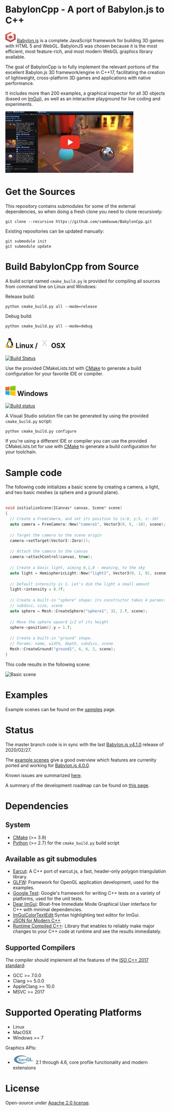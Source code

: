 # BabylonCpp - A port of Babylon.js to C++

<img src="./assets/images/BabylonJSLogo.png" alt="" height="32px"> [Babylon.js](http://www.babylonjs.com) is a complete JavaScript framework for building 3D games with HTML 5 and WebGL. BabylonJS was chosen because it is the most efficient, most feature-rich, and most modern WebGL graphics library available.

The goal of BabylonCpp is to fully implement the relevant portions of the excellent Babylon.js 3D framework/engine in C++17, facilitating the creation of lightweight, cross-platform 3D games and applications with native performance.

It includes more than 200 examples, a graphical inspector for all 3D objects (based on [ImGui](https://github.com/ocornut/imgui)), as well as an interactive playground for live coding and experiments.

[![BabylonCpp](doc/assets/babylon_demo_video.jpg)](https://www.youtube.com/watch?v=o05_5Wyzv54 "BabylonCpp")


# Get the Sources

This repository contains submodules for some of the external dependencies, so when doing a fresh clone you need to clone recursively:

```
git clone --recursive https://github.com/samdauwe/BabylonCpp.git
```

Existing repositories can be updated manually:

```
git submodule init
git submodule update
```

# Build BabylonCpp from Source

A build script named `cmake_build.py` is provided for compiling all sources from command line on Linux and Windows:

Release build:

```
python cmake_build.py all --mode=release
```

Debug build:

```
python cmake_build.py all --mode=debug
```

## <img src="./assets/images/linuxlogo.png" alt="" height="32px"> Linux / <img src="./assets/images/OS_X_El_Capitan_logo.png" alt="" height="32px"> OSX

[![Build Status](https://travis-ci.org/samdauwe/BabylonCpp.svg?branch=master)](https://travis-ci.org/samdauwe/BabylonCpp)

Use the provided CMakeLists.txt with [CMake](https://cmake.org) to generate a build configuration for your favorite IDE or compiler.

## <img src="./assets/images/windowslogo.png" alt="" height="32px"> Windows

[![Build status](https://ci.appveyor.com/api/projects/status/81b7scxkykn5qq1y?svg=true)](https://ci.appveyor.com/project/samdauwe/babyloncpp)

A Visual Studio solution file can be generated by using the provided `cmake_build.py` script:

```
python cmake_build.py configure
```

If you're using a different IDE or compiler you can use the provided CMakeLists.txt for use with [CMake](https://cmake.org) to generate a build configuration for your toolchain.

# Sample code

The following code initializes a basic scene by creating a camera, a light, and two basic meshes (a sphere and a ground plane).

```c++

void initializeScene(ICanvas* canvas, Scene* scene)
{
  // Create a FreeCamera, and set its position to (x:0, y:5, z:-10)
  auto camera = FreeCamera::New("camera1", Vector3(0, 5, -10), scene);

  // Target the camera to the scene origin
  camera->setTarget(Vector3::Zero());

  // Attach the camera to the canvas
  camera->attachControl(canvas, true);

  // Create a basic light, aiming 0,1,0 - meaning, to the sky
  auto light = HemisphericLight::New("light1", Vector3(0, 1, 0), scene);

  // Default intensity is 1. Let's dim the light a small amount
  light->intensity = 0.7f;

  // Create a built-in "sphere" shape; its constructor takes 4 params: name,
  // subdivs, size, scene
  auto sphere = Mesh::CreateSphere("sphere1", 32, 2.f, scene);

  // Move the sphere upward 1/2 of its height
  sphere->position().y = 1.f;

  // Create a built-in "ground" shape.
  // Params: name, width, depth, subdivs, scene
  Mesh::CreateGround("ground1", 6, 6, 2, scene);
}

```

This code results in the following scene:

![Basic scene](assets/screenshots/basic_scene.png?raw=true "Basic scene")

# Examples
Example scenes can be found on the [samples](https://github.com/samdauwe/BabylonCpp/tree/master/src/Samples) page.

# Status
The master branch code is in sync with the last [Babylon.js v4.1.0](https://doc.babylonjs.com/whats-new) release of 2020/02/27.

The [example scenes](https://github.com/samdauwe/BabylonCpp/tree/master/src/Samples) give a good overview which features are currenlty ported and working for [Babylon.js 4.0.0](https://doc.babylonjs.com/whats-new).

Known issues are summarized [here](https://github.com/samdauwe/BabylonCpp/issues).

A summary of the development roadmap can be found on [this page](https://github.com/samdauwe/BabylonCpp/wiki/Roadmap).

# Dependencies

## System ##
* [CMake](https://cmake.org) (>= 3.9)
* [Python](https://www.python.org) (>= 2.7) for the `cmake_build.py` build script

## Available as git submodules ##
* [Earcut](https://github.com/mapbox/earcut.hpp.git): A C++ port of earcut.js, a fast, header-only polygon triangulation library.
* [GLFW](https://github.com/glfw/glfw): Framework for OpenGL application development, used for the examples.
* [Google Test](https://github.com/google/googletest): Google's framework for writing C++ tests on a variety of platforms, used for the unit tests.
* [Dear ImGui](https://github.com/ocornut/imgui): Bloat-free Immediate Mode Graphical User interface for C++ with minimal dependencies.
* [ImGuiColorTextEdit](https://github.com/BalazsJako/ImGuiColorTextEdit):Syntax highlighting text editor for ImGui.
* [JSON for Modern C++](https://github.com/nlohmann/json)
* [Runtime Compiled C++](https://github.com/RuntimeCompiledCPlusPlus/RuntimeCompiledCPlusPlus.git): Library that enables to reliably make major changes to your C++ code at runtime and see the results immediately.

## Supported Compilers ##
The compiler should implement all the features of the [ISO C++ 2017 standard](https://www.iso.org/standard/68564.html):
* GCC >= 7.0.0
* Clang >= 5.0.0
* AppleClang >= 10.0
* MSVC >= 2017

# Supported Operating Platforms #
* Linux
* MacOSX
* Windows >= 7

Graphics APIs:
*  <img src="./assets/images/OpenGLLogo.png" alt="" height="28px"> 2.1 through 4.6, core profile functionality and modern extensions

# License
Open-source under [Apache 2.0 license](http://www.tldrlegal.com/license/apache-license-2.0-%28apache-2.0%29).
